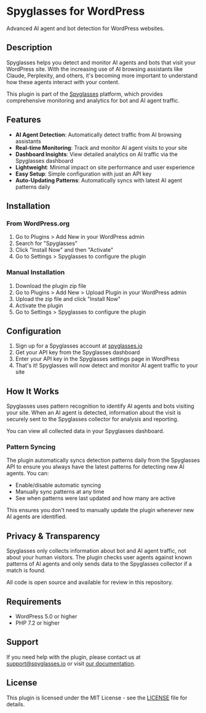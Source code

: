 # Spyglasses for WordPress

Advanced AI agent and bot detection for WordPress websites.

## Description

Spyglasses helps you detect and monitor AI agents and bots that visit your WordPress site. With the increasing use of AI browsing assistants like Claude, Perplexity, and others, it's becoming more important to understand how these agents interact with your content.

This plugin is part of the [Spyglasses](https://www.spyglasses.io) platform, which provides comprehensive monitoring and analytics for bot and AI agent traffic.

## Features

- **AI Agent Detection**: Automatically detect traffic from AI browsing assistants
- **Real-time Monitoring**: Track and monitor AI agent visits to your site
- **Dashboard Insights**: View detailed analytics on AI traffic via the Spyglasses dashboard
- **Lightweight**: Minimal impact on site performance and user experience
- **Easy Setup**: Simple configuration with just an API key
- **Auto-Updating Patterns**: Automatically syncs with latest AI agent patterns daily

## Installation

### From WordPress.org

1. Go to Plugins > Add New in your WordPress admin
2. Search for "Spyglasses"
3. Click "Install Now" and then "Activate"
4. Go to Settings > Spyglasses to configure the plugin

### Manual Installation

1. Download the plugin zip file
2. Go to Plugins > Add New > Upload Plugin in your WordPress admin
3. Upload the zip file and click "Install Now"
4. Activate the plugin
5. Go to Settings > Spyglasses to configure the plugin

## Configuration

1. Sign up for a Spyglasses account at [spyglasses.io](https://www.spyglasses.io)
2. Get your API key from the Spyglasses dashboard
3. Enter your API key in the Spyglasses settings page in WordPress
4. That's it! Spyglasses will now detect and monitor AI agent traffic to your site

## How It Works

Spyglasses uses pattern recognition to identify AI agents and bots visiting your site. When an AI agent is detected, information about the visit is securely sent to the Spyglasses collector for analysis and reporting.

You can view all collected data in your Spyglasses dashboard.

### Pattern Syncing

The plugin automatically syncs detection patterns daily from the Spyglasses API to ensure you always have the latest patterns for detecting new AI agents. You can:

- Enable/disable automatic syncing
- Manually sync patterns at any time
- See when patterns were last updated and how many are active

This ensures you don't need to manually update the plugin whenever new AI agents are identified.

## Privacy & Transparency

Spyglasses only collects information about bot and AI agent traffic, not about your human visitors. The plugin checks user agents against known patterns of AI agents and only sends data to the Spyglasses collector if a match is found.

All code is open source and available for review in this repository.

## Requirements

- WordPress 5.0 or higher
- PHP 7.2 or higher

## Support

If you need help with the plugin, please contact us at support@spyglasses.io or visit [our documentation](https://www.spyglasses.io/docs).

## License

This plugin is licensed under the MIT License - see the [LICENSE](LICENSE) file for details. 